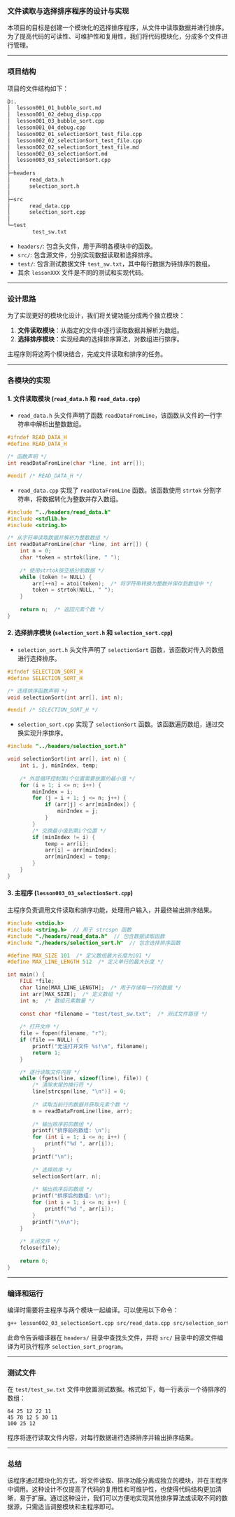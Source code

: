 ### 文件读取与选择排序程序的设计与实现

本项目的目标是创建一个模块化的选择排序程序，从文件中读取数据并进行排序。为了提高代码的可读性、可维护性和复用性，我们将代码模块化，分成多个文件进行管理。

---

### 项目结构

项目的文件结构如下：

```bash
D:.
│  lesson001_01_bubble_sort.md
│  lesson001_02_debug_disp.cpp
│  lesson001_03_bubble_sort.cpp
│  lesson001_04_debug.cpp
│  lesson002_01_selectionSort_test_file.cpp
│  lesson002_02_selectionSort_test_file.cpp
│  lesson002_02_selectionSort_test_file.md
│  lesson002_03_selectionSort.md
│  lesson003_03_selectionSort.cpp
│
├─headers
│      read_data.h
│      selection_sort.h
│
├─src
│      read_data.cpp
│      selection_sort.cpp
│
└─test
        test_sw.txt
```

- `headers/`: 包含头文件，用于声明各模块中的函数。
- `src/`: 包含源文件，分别实现数据读取和选择排序。
- `test/`: 包含测试数据文件 `test_sw.txt`，其中每行数据为待排序的数组。
- 其余 `lessonXXX` 文件是不同的测试和实现代码。

---

### 设计思路

为了实现更好的模块化设计，我们将关键功能分成两个独立模块：
1. **文件读取模块**：从指定的文件中逐行读取数据并解析为数组。
2. **选择排序模块**：实现经典的选择排序算法，对数组进行排序。

主程序则将这两个模块结合，完成文件读取和排序的任务。

---

### 各模块的实现

#### 1. 文件读取模块 (`read_data.h` 和 `read_data.cpp`)

- `read_data.h` 头文件声明了函数 `readDataFromLine`，该函数从文件的一行字符串中解析出整数数组。
  
```c
#ifndef READ_DATA_H
#define READ_DATA_H

/* 函数声明 */
int readDataFromLine(char *line, int arr[]);

#endif /* READ_DATA_H */
```

- `read_data.cpp` 实现了 `readDataFromLine` 函数。该函数使用 `strtok` 分割字符串，将数据转化为整数并存入数组。

```c
#include "../headers/read_data.h"
#include <stdlib.h>
#include <string.h>

/* 从字符串读取数据并解析为整数数组 */
int readDataFromLine(char *line, int arr[]) {
    int n = 0;
    char *token = strtok(line, " ");
    
    /* 使用strtok按空格分割数据 */
    while (token != NULL) {
        arr[++n] = atoi(token);  /* 将字符串转换为整数并保存到数组中 */
        token = strtok(NULL, " ");
    }
    
    return n;  /* 返回元素个数 */
}
```

#### 2. 选择排序模块 (`selection_sort.h` 和 `selection_sort.cpp`)

- `selection_sort.h` 头文件声明了 `selectionSort` 函数，该函数对传入的数组进行选择排序。

```c
#ifndef SELECTION_SORT_H
#define SELECTION_SORT_H

/* 选择排序函数声明 */
void selectionSort(int arr[], int n);

#endif /* SELECTION_SORT_H */
```

- `selection_sort.cpp` 实现了 `selectionSort` 函数。该函数遍历数组，通过交换实现升序排序。

```c
#include "../headers/selection_sort.h"

void selectionSort(int arr[], int n) {
    int i, j, minIndex, temp;
    
    /* 外层循环控制第i个位置需要放置的最小值 */
    for (i = 1; i <= n; i++) {
        minIndex = i;
        for (j = i + 1; j <= n; j++) {
            if (arr[j] < arr[minIndex]) {
                minIndex = j;
            }
        }
        /* 交换最小值到第i个位置 */
        if (minIndex != i) {
            temp = arr[i];
            arr[i] = arr[minIndex];
            arr[minIndex] = temp;
        }
    }
}
```

#### 3. 主程序 (`lesson003_03_selectionSort.cpp`)

主程序负责调用文件读取和排序功能，处理用户输入，并最终输出排序结果。

```c
#include <stdio.h>
#include <string.h>  // 用于 strcspn 函数
#include "./headers/read_data.h"  // 包含数据读取函数
#include "./headers/selection_sort.h"  // 包含选择排序函数

#define MAX_SIZE 101  /* 定义数组最大长度为101 */
#define MAX_LINE_LENGTH 512  /* 定义单行的最大长度 */

int main() {
    FILE *file;
    char line[MAX_LINE_LENGTH];  /* 用于存储每一行的数据 */
    int arr[MAX_SIZE];  /* 定义数组 */
    int n;  /* 数组元素数量 */
    
    const char *filename = "test/test_sw.txt";  /* 测试文件路径 */
    
    /* 打开文件 */
    file = fopen(filename, "r");
    if (file == NULL) {
        printf("无法打开文件 %s!\n", filename);
        return 1;
    }

    /* 逐行读取文件内容 */
    while (fgets(line, sizeof(line), file)) {
        /* 清除末尾的换行符 */
        line[strcspn(line, "\n")] = 0;
        
        /* 读取当前行的数据并获取元素个数 */
        n = readDataFromLine(line, arr);
        
        /* 输出排序前的数组 */
        printf("排序前的数组: \n");
        for (int i = 1; i <= n; i++) {
            printf("%d ", arr[i]);
        }
        printf("\n");
        
        /* 选择排序 */
        selectionSort(arr, n);
        
        /* 输出排序后的数组 */
        printf("排序后的数组: \n");
        for (int i = 1; i <= n; i++) {
            printf("%d ", arr[i]);
        }
        printf("\n\n");
    }
    
    /* 关闭文件 */
    fclose(file);
    
    return 0;
}
```

---

### 编译和运行

编译时需要将主程序与两个模块一起编译。可以使用以下命令：

```bash
g++ lesson002_03_selectionSort.cpp src/read_data.cpp src/selection_sort.cpp -I headers -o selection_sort_program
```

此命令告诉编译器在 `headers/` 目录中查找头文件，并将 `src/` 目录中的源文件编译为可执行程序 `selection_sort_program`。

---

### 测试文件

在 `test/test_sw.txt` 文件中放置测试数据。格式如下，每一行表示一个待排序的数组：

```
64 25 12 22 11
45 78 12 5 30 11
100 25 12
```

程序将逐行读取文件内容，对每行数据进行选择排序并输出排序结果。

---

### 总结

该程序通过模块化的方式，将文件读取、排序功能分离成独立的模块，并在主程序中调用。这种设计不仅提高了代码的复用性和可维护性，也使得代码结构更加清晰，易于扩展。通过这种设计，我们可以方便地实现其他排序算法或读取不同的数据源，只需适当调整模块和主程序即可。
